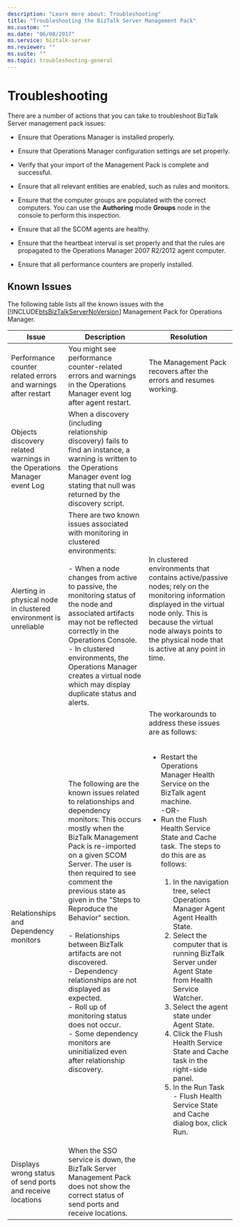 ```yaml
---
description: "Learn more about: Troubleshooting"
title: "Troubleshooting the BizTalk Server Management Pack"
ms.custom: ""
ms.date: "06/08/2017"
ms.service: biztalk-server
ms.reviewer: ""
ms.suite: ""
ms.topic: troubleshooting-general
---
```

# Troubleshooting
There are a number of actions that you can take to troubleshoot BizTalk Server management pack issues:  
  
-   Ensure that Operations Manager is installed properly.  
  
-   Ensure that Operations Manager configuration settings are set properly.  
  
-   Verify that your import of the Management Pack is complete and successful.  
  
-   Ensure that all relevant entities are enabled, such as rules and monitors.  
  
-   Ensure that the computer groups are populated with the correct computers. You can use the **Authoring** mode **Groups** node in the console to perform this inspection.  
  
-   Ensure that all the SCOM agents are healthy.  
  
-   Ensure that the heartbeat interval is set properly and that the rules are propagated to the Operations Manager 2007 R2/2012 agent computer.  
  
-   Ensure that all performance counters are properly installed.  
  
## Known Issues
The following table lists all the known issues with the [!INCLUDE[btsBizTalkServerNoVersion](../includes/btsbiztalkservernoversion-md.md)] Management Pack for Operations Manager.  
  
|Issue|Description|Resolution|  
|-----------|-----------------|----------------|  
|Performance counter related errors and warnings after restart|You might see performance counter-related errors and warnings in the Operations Manager event log after agent restart.|The Management Pack recovers after the errors and resumes working.|  
|Objects discovery related warnings in the Operations Manager event Log|When a discovery (including relationship discovery) fails to find an instance, a warning is written to the Operations Manager event log stating that null was returned by the discovery script.||  
|Alerting in physical node in clustered environment is unreliable|There are two known issues associated with monitoring in clustered environments:<br /><br /> -   When a node changes from active to passive, the monitoring status of the node and associated artifacts may not be reflected correctly in the Operations Console.<br />-   In clustered environments, the Operations Manager creates a virtual node which may display duplicate status and alerts.|In clustered environments that contains active/passive nodes; rely on the monitoring information displayed in the virtual node only. This is because the virtual node always points to the physical node that is active at any point in time.|  
|Relationships and Dependency monitors|The following are the known issues related to relationships and dependency monitors: This occurs mostly when the BizTalk Management Pack is re-imported on a given SCOM Server. The user is then required to see comment the previous state as given in the "Steps to Reproduce the Behavior" section.<br /><br /> -   Relationships between BizTalk artifacts are not discovered.<br />-   Dependency relationships are not displayed as expected.<br />-   Roll up of monitoring status does not occur.<br />-   Some dependency monitors are uninitialized even after relationship discovery.|The workarounds to address these issues are as follows:<br /><br /> <ul><li>Restart the Operations Manager Health Service on the BizTalk agent machine. <br />     -OR-</li><li>Run the Flush Health Service State and Cache task. The steps to do this are as follows:<br /><br /> <ol><li>In the navigation tree, select Operations Manager Agent Agent Health State.</li><li>Select the computer that is running BizTalk Server under Agent State from Health Service Watcher.</li><li>Select the agent state under Agent State.</li><li>Click the Flush Health Service State and Cache task in the right-side panel.</li><li>In the Run Task - Flush Health Service State and Cache dialog box, click Run.</li></ol></li></ul>|  
|Displays wrong status of send ports and receive locations|When the SSO service is down, the BizTalk Server Management Pack does not show the correct status of send ports and receive locations.||
